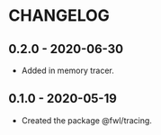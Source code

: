 # CHANGELOG

## 0.2.0 - 2020-06-30

- Added in memory tracer.

## 0.1.0 - 2020-05-19

- Created the package @fwl/tracing.
